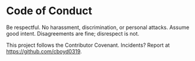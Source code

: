 # Code of Conduct

Be respectful. No harassment, discrimination, or personal attacks. Assume good intent. Disagreements are fine; disrespect is not.

This project follows the Contributor Covenant. Incidents? Report at https://github.com/cboyd0319.
